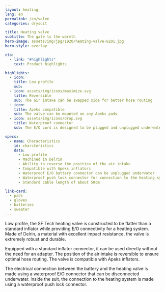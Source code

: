 ```yaml
---
layout: heating
lang: en
permalink: /en/valve
categories: drysuit

title: Heating valve
subtitle: The gate to the warmth
hero-image: assets/img/jpg/1920/heating-valve-0201.jpg
hero-style: overlay

cta:
  - link: "#highlights"
    text: Product highlights

highlights:
  - icon:
    title: Low profile
    sub: 
  - icon: assets/img/icons/maximize.svg
    title: Reversible
    sub: The air intake can be swapped side for better hose routing
  - icon:
    title: Apeks compatible
    sub: The valve can be mounted on any Apeks pads
  - icon: assets/img/icons/drop.svg
    title: Waterproof connector
    sub: The E/O cord is designed to be plugged and unplugged underwater

specs:
  - name: Characteristics
    id: charcteristics
    data:
      - Low profile
      - Machined in Delrin
      - Ability to reverse the position of the air intake
      - Compatible with Apeks inflators
      - Waterproof E/O battery connector can be unplugged underwater
      - Waterproof push lock connector for connection to the heating system
      - Standard cable length of about 50cm

link-card:
  - pads
  - gloves
  - batteries
  - sweater
---
```

Low profile, the SF Tech heating valve is constructed to be flatter than a standard inflator while providing E/O connectivity for a heating system. Made of Delrin, a material with excellent impact resistance, the valve is extremely robust and durable.

Equipped with a standard inflator connector, it can be used directly without the need for an adapter. The position of the air intake is reversible to ensure optimal hose routing. The valve is compatible with Apeks inflators.

The electrical connection between the battery and the heating valve is made using a waterproof E/O connector that can be disconnected underwater. Inside the suit, the connection to the heating system is made using a waterproof push lock connector.


